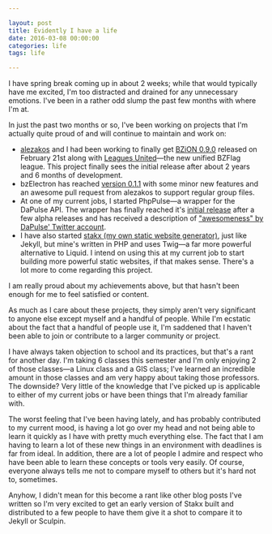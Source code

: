 ```yaml
---

layout: post
title: Evidently I have a life
date: 2016-03-08 00:00:00
categories: life
tags: life

---
```


I have spring break coming up in about 2 weeks; while that would typically have me excited, I'm too distracted and drained for any unnecessary emotions. I've been in a rather odd slump the past few months with where I'm at.

In just the past two months or so, I've been working on projects that I'm actually quite proud of and will continue to maintain and work on:

- [alezakos](https://github.com/kongr45gpen) and I had been working to finally get [BZiON 0.9.0](https://github.com/allejo/bzion/releases/tag/v0.9.0) released on February 21st along with [Leagues United](http://leaguesunited.org/news/316)—the new unified BZFlag league. This project finally sees the initial release after about 2 years and 6 months of development.
- bzElectron has reached [version 0.1.1](https://github.com/allejo/bzelectron/releases/tag/v0.1.1) with some minor new features and an awesome pull request from alezakos to support regular group files.
- At one of my current jobs, I started PhpPulse—a wrapper for the DaPulse API. The wrapper has finally reached it's [initial release](https://github.com/allejo/PhpPulse/releases/tag/0.1.0) after a few alpha releases and has received a description of ["awesomeness" by DaPulse' Twitter account](https://twitter.com/dapulseLabs/status/679654705841176576).
- I have also started [stakx (my own static website generator)](https://github.com/allejo/stakx), just like Jekyll, but mine's written in PHP and uses Twig—a far more powerful alternative to Liquid. I intend on using this at my current job to start building more powerful static websites, if that makes sense. There's a lot more to come regarding this project.

I am really proud about my achievements above, but that hasn't been enough for me to feel satisfied or content.

As much as I care about these projects, they simply aren't very significant to anyone else except myself and a handful of people. While I'm ecstatic about the fact that a handful of people use it, I'm saddened that I haven't been able to join or contribute to a larger community or project.

I have always taken objection to school and its practices, but that's a rant for another day. I'm taking 6 classes this semester and I'm only enjoying 2 of those classes—a Linux class and a GIS class; I've learned an incredible amount in those classes and am very happy about taking those professors. The downside? Very little of the knowledge that I've picked up is applicable to either of my current jobs or have been things that I'm already familiar with.

The worst feeling that I've been having lately, and has probably contributed to my current mood, is having a lot go over my head and not being able to learn it quickly as I have with pretty much everything else. The fact that I am having to learn a lot of these new things in an environment with deadlines is far from ideal. In addition, there are a lot of people I admire and respect who have been able to learn these concepts or tools very easily. Of course, everyone always tells me not to compare myself to others but it's hard not to, sometimes.

Anyhow, I didn't mean for this become a rant like other blog posts I've written so I'm very excited to get an early version of Stakx built and distributed to a few people to have them give it a shot to compare it to Jekyll or Sculpin.
